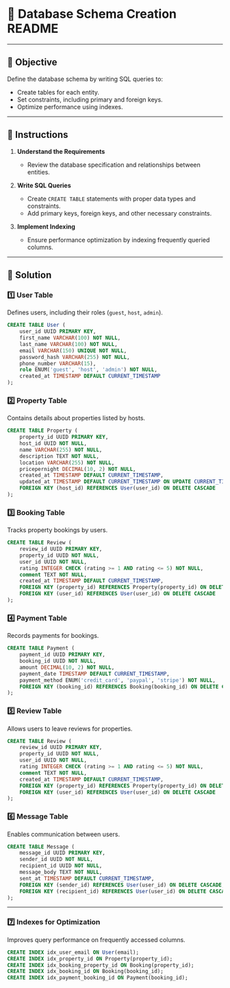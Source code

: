 # 📘 Database Schema Creation README

---

## 🎯 Objective

Define the database schema by writing SQL queries to:

- Create tables for each entity.
- Set constraints, including primary and foreign keys.
- Optimize performance using indexes.

---

## 📝 Instructions

1. **Understand the Requirements**

   - Review the database specification and relationships between entities.

2. **Write SQL Queries**

   - Create `CREATE TABLE` statements with proper data types and constraints.
   - Add primary keys, foreign keys, and other necessary constraints.

3. **Implement Indexing**
   - Ensure performance optimization by indexing frequently queried columns.

---

## 💾 Solution

### 1️⃣ User Table

Defines users, including their roles (`guest`, `host`, `admin`).

```sql
CREATE TABLE User (
    user_id UUID PRIMARY KEY,
    first_name VARCHAR(100) NOT NULL,
    last_name VARCHAR(100) NOT NULL,
    email VARCHAR(150) UNIQUE NOT NULL,
    password_hash VARCHAR(255) NOT NULL,
    phone_number VARCHAR(15),
    role ENUM('guest', 'host', 'admin') NOT NULL,
    created_at TIMESTAMP DEFAULT CURRENT_TIMESTAMP
);
```

### 2️⃣ Property Table

Contains details about properties listed by hosts.

```sql
CREATE TABLE Property (
    property_id UUID PRIMARY KEY,
    host_id UUID NOT NULL,
    name VARCHAR(255) NOT NULL,
    description TEXT NOT NULL,
    location VARCHAR(255) NOT NULL,
    pricepernight DECIMAL(10, 2) NOT NULL,
    created_at TIMESTAMP DEFAULT CURRENT_TIMESTAMP,
    updated_at TIMESTAMP DEFAULT CURRENT_TIMESTAMP ON UPDATE CURRENT_TIMESTAMP,
    FOREIGN KEY (host_id) REFERENCES User(user_id) ON DELETE CASCADE
);
```

### 3️⃣ Booking Table

Tracks property bookings by users.

```sql
CREATE TABLE Review (
    review_id UUID PRIMARY KEY,
    property_id UUID NOT NULL,
    user_id UUID NOT NULL,
    rating INTEGER CHECK (rating >= 1 AND rating <= 5) NOT NULL,
    comment TEXT NOT NULL,
    created_at TIMESTAMP DEFAULT CURRENT_TIMESTAMP,
    FOREIGN KEY (property_id) REFERENCES Property(property_id) ON DELETE CASCADE,
    FOREIGN KEY (user_id) REFERENCES User(user_id) ON DELETE CASCADE
);
```

### 4️⃣ Payment Table

Records payments for bookings.

```sql
CREATE TABLE Payment (
    payment_id UUID PRIMARY KEY,
    booking_id UUID NOT NULL,
    amount DECIMAL(10, 2) NOT NULL,
    payment_date TIMESTAMP DEFAULT CURRENT_TIMESTAMP,
    payment_method ENUM('credit_card', 'paypal', 'stripe') NOT NULL,
    FOREIGN KEY (booking_id) REFERENCES Booking(booking_id) ON DELETE CASCADE
);
```

### 5️⃣ Review Table

Allows users to leave reviews for properties.

```sql
CREATE TABLE Review (
    review_id UUID PRIMARY KEY,
    property_id UUID NOT NULL,
    user_id UUID NOT NULL,
    rating INTEGER CHECK (rating >= 1 AND rating <= 5) NOT NULL,
    comment TEXT NOT NULL,
    created_at TIMESTAMP DEFAULT CURRENT_TIMESTAMP,
    FOREIGN KEY (property_id) REFERENCES Property(property_id) ON DELETE CASCADE,
    FOREIGN KEY (user_id) REFERENCES User(user_id) ON DELETE CASCADE
);
```

### 6️⃣ Message Table

Enables communication between users.

```sql
CREATE TABLE Message (
    message_id UUID PRIMARY KEY,
    sender_id UUID NOT NULL,
    recipient_id UUID NOT NULL,
    message_body TEXT NOT NULL,
    sent_at TIMESTAMP DEFAULT CURRENT_TIMESTAMP,
    FOREIGN KEY (sender_id) REFERENCES User(user_id) ON DELETE CASCADE,
    FOREIGN KEY (recipient_id) REFERENCES User(user_id) ON DELETE CASCADE
);
```

---

### 7️⃣ Indexes for Optimization

Improves query performance on frequently accessed columns.

```sql
CREATE INDEX idx_user_email ON User(email);
CREATE INDEX idx_property_id ON Property(property_id);
CREATE INDEX idx_booking_property_id ON Booking(property_id);
CREATE INDEX idx_booking_id ON Booking(booking_id);
CREATE INDEX idx_payment_booking_id ON Payment(booking_id);

```
